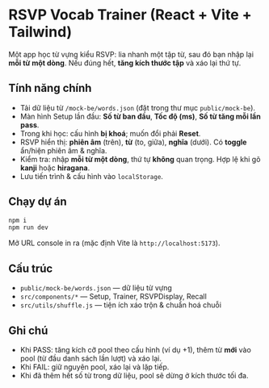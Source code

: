 # RSVP Vocab Trainer (React + Vite + Tailwind)

Một app học từ vựng kiểu RSVP: lia nhanh một tập từ, sau đó bạn nhập lại **mỗi từ một dòng**. Nếu đúng hết, **tăng kích thước tập** và xáo lại thứ tự.

## Tính năng chính
- Tải dữ liệu từ `/mock-be/words.json` (đặt trong thư mục `public/mock-be`).
- Màn hình Setup lần đầu: **Số từ ban đầu**, **Tốc độ (ms)**, **Số từ tăng mỗi lần pass**.
- Trong khi học: cấu hình **bị khoá**; muốn đổi phải **Reset**.
- RSVP hiển thị: **phiên âm** (trên), **từ** (to, giữa), **nghĩa** (dưới). Có **toggle** ẩn/hiện phiên âm & nghĩa.
- Kiểm tra: nhập **mỗi từ một dòng**, thứ tự **không** quan trọng. Hợp lệ khi gõ **kanji** hoặc **hiragana**.
- Lưu tiến trình & cấu hình vào `localStorage`.

## Chạy dự án
```bash
npm i
npm run dev
```
Mở URL console in ra (mặc định Vite là `http://localhost:5173`).

## Cấu trúc
- `public/mock-be/words.json` — dữ liệu từ vựng
- `src/components/*` — Setup, Trainer, RSVPDisplay, Recall
- `src/utils/shuffle.js` — tiện ích xáo trộn & chuẩn hoá chuỗi

## Ghi chú
- Khi PASS: tăng kích cỡ pool theo cấu hình (ví dụ +1), thêm từ **mới** vào pool (từ đầu danh sách lần lượt) và xáo lại.
- Khi FAIL: giữ nguyên pool, xáo lại và lặp tiếp.
- Khi đã thêm hết số từ trong dữ liệu, pool sẽ dừng ở kích thước tối đa.
